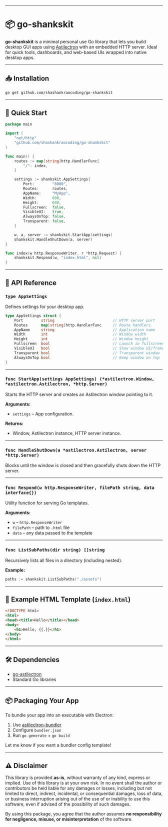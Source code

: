 
---

# 📦 go-shankskit

**go-shankskit** is a minimal personal use Go library that lets you build desktop GUI apps using [Astilectron](https://github.com/asticode/go-astilectron) with an embedded HTTP server. Ideal for quick tools, dashboards, and web-based UIs wrapped into native desktop apps.

---

## 📥 Installation

```bash
go get github.com/shashankraocoding/go-shankskit
```

---

## 🚀 Quick Start

```go
package main

import (
    "net/http"
    "github.com/shashankraocoding/go-shankskit"
)

func main() {
    routes := map[string]http.HandlerFunc{
        "/": index,
    }

    settings := shankskit.AppSettings{
        Port:        "8080",
        Routes:      routes,
        AppName:     "MyApp",
        Width:       800,
        Height:      600,
        Fullscreen:  false,
        VisibleUI:   true,
        AlwaysOnTop: false,
        Transparent: false,
    }

    w, a, server := shankskit.StartApp(settings)
    shankskit.HandleShutDown(a, server)
}

func index(w http.ResponseWriter, r *http.Request) {
    shankskit.Respond(w, "index.html", nil)
}
```

---

## 🧱 API Reference

### `type AppSettings`

Defines settings for your desktop app.

```go
type AppSettings struct {
    Port        string                          // HTTP server port
    Routes      map[string]http.HandlerFunc     // Route handlers
    AppName     string                          // Application name
    Width       int                             // Window width
    Height      int                             // Window height
    Fullscreen  bool                            // Launch in fullscreen
    VisibleUI   bool                            // Show window UI/frame
    Transparent bool                            // Transparent window
    AlwaysOnTop bool                            // Keep window on top
}
```

---

### `func StartApp(settings AppSettings) (*astilectron.Window, *astilectron.Astilectron, *http.Server)`

Starts the HTTP server and creates an Astilectron window pointing to it.

**Arguments:**

* `settings` – App configuration.

**Returns:**

* Window, Astilectron instance, HTTP server instance.

---

### `func HandleShutDown(a *astilectron.Astilectron, server *http.Server)`

Blocks until the window is closed and then gracefully shuts down the HTTP server.

---

### `func Respond(w http.ResponseWriter, filePath string, data interface{})`

Utility function for serving Go templates.

**Arguments:**

* `w` – `http.ResponseWriter`
* `filePath` – path to `.html` file
* `data` – any data passed to the template

---

### `func ListSubPaths(dir string) []string`

Recursively lists all files in a directory (including nested).

**Example:**

```go
paths := shankskit.ListSubPaths("./assets")
```

---

## 📂 Example HTML Template (`index.html`)

```html
<!DOCTYPE html>
<html>
<head><title>Hello</title></head>
<body>
    <h1>Hello, {{.}}</h1>
</body>
</html>
```

---

## 🛠 Dependencies

* [go-astilectron](https://github.com/asticode/go-astilectron)
* Standard Go libraries

---

## 📦 Packaging Your App

To bundle your app into an executable with Electron:

1. Use [astilectron-bundler](https://github.com/asticode/go-astilectron-bundler)
2. Configure `bundler.json`
3. Run `go generate` + `go build`

Let me know if you want a bundler config template!

---

## ⚠️ Disclaimer

This library is provided **as-is**, without warranty of any kind, express or implied. Use of this library is at your own risk. In no event shall the author or contributors be held liable for any damages or losses, including but not limited to direct, indirect, incidental, or consequential damages, loss of data, or business interruption arising out of the use of or inability to use this software, even if advised of the possibility of such damages.

By using this package, you agree that the author assumes **no responsibility for negligence, misuse, or misinterpretation** of the software.

